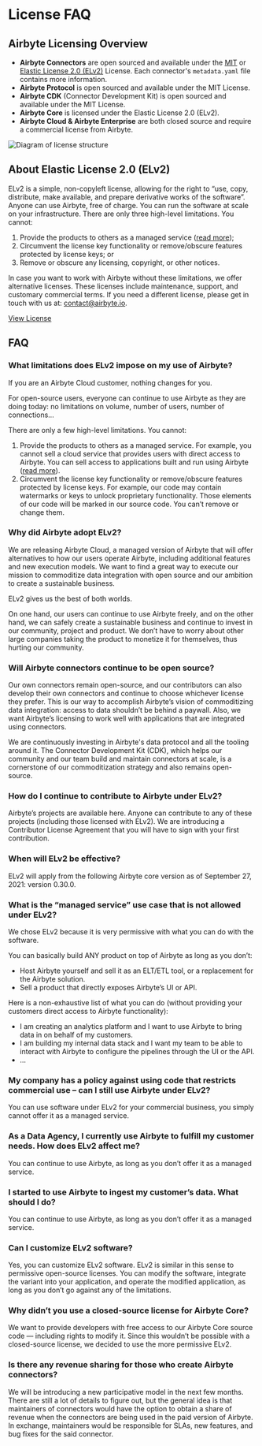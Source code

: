 # License FAQ

## Airbyte Licensing Overview

- **Airbyte Connectors** are open sourced and available under the
  [MIT](https://opensource.org/license/mit/) or
  [Elastic License 2.0 (ELv2)](https://www.elastic.co/licensing/elastic-license/faq) License. Each
  connector's `metadata.yaml` file contains more information.
- **Airbyte Protocol** is open sourced and available under the MIT License.
- **Airbyte CDK** (Connector Development Kit) is open sourced and available under the MIT License.
- **Airbyte Core** is licensed under the Elastic License 2.0 (ELv2).
- **Airbyte Cloud & Airbyte Enterprise** are both closed source and require a commercial license
  from Airbyte.

![Diagram of license structure](../../.gitbook/assets/license_faq_diagram.png)

## About Elastic License 2.0 (ELv2)

ELv2 is a simple, non-copyleft license, allowing for the right to “use, copy, distribute, make
available, and prepare derivative works of the software”. Anyone can use Airbyte, free of charge.
You can run the software at scale on your infrastructure. There are only three high-level
limitations. You cannot:

1. Provide the products to others as a managed service
   ([read more](#what-is-the-managed-service-use-case-that-is-not-allowed-under-elv2));
2. Circumvent the license key functionality or remove/obscure features protected by license keys; or
3. Remove or obscure any licensing, copyright, or other notices.

In case you want to work with Airbyte without these limitations, we offer alternative licenses.
These licenses include maintenance, support, and customary commercial terms. If you need a different
license, please get in touch with us at: contact@airbyte.io.

[View License](elv2-license.md)

## FAQ

### What limitations does ELv2 impose on my use of Airbyte?

If you are an Airbyte Cloud customer, nothing changes for you.

For open-source users, everyone can continue to use Airbyte as they are doing today: no limitations
on volume, number of users, number of connections…

There are only a few high-level limitations. You cannot:

1. Provide the products to others as a managed service. For example, you cannot sell a cloud service
   that provides users with direct access to Airbyte. You can sell access to applications built and
   run using Airbyte
   ([read more](#what-is-the-managed-service-use-case-that-is-not-allowed-under-elv2)).
2. Circumvent the license key functionality or remove/obscure features protected by license keys.
   For example, our code may contain watermarks or keys to unlock proprietary functionality. Those
   elements of our code will be marked in our source code. You can’t remove or change them.

### Why did Airbyte adopt ELv2?

We are releasing Airbyte Cloud, a managed version of Airbyte that will offer alternatives to how our
users operate Airbyte, including additional features and new execution models. We want to find a
great way to execute our mission to commoditize data integration with open source and our ambition
to create a sustainable business.

ELv2 gives us the best of both worlds.

On one hand, our users can continue to use Airbyte freely, and on the other hand, we can safely
create a sustainable business and continue to invest in our community, project and product. We don’t
have to worry about other large companies taking the product to monetize it for themselves, thus
hurting our community.

### Will Airbyte connectors continue to be open source?

Our own connectors remain open-source, and our contributors can also develop their own connectors
and continue to choose whichever license they prefer. This is our way to accomplish Airbyte’s vision
of commoditizing data integration: access to data shouldn’t be behind a paywall. Also, we want
Airbyte’s licensing to work well with applications that are integrated using connectors.

We are continuously investing in Airbyte's data protocol and all the tooling around it. The
Connector Development Kit (CDK), which helps our community and our team build and maintain
connectors at scale, is a cornerstone of our commoditization strategy and also remains open-source.

### How do I continue to contribute to Airbyte under ELv2?

Airbyte’s projects are available here. Anyone can contribute to any of these projects (including
those licensed with ELv2). We are introducing a Contributor License Agreement that you will have to
sign with your first contribution.

### When will ELv2 be effective?

ELv2 will apply from the following Airbyte core version as of September 27, 2021: version 0.30.0.

### What is the “managed service” use case that is not allowed under ELv2?

We chose ELv2 because it is very permissive with what you can do with the software.

You can basically build ANY product on top of Airbyte as long as you don’t:

- Host Airbyte yourself and sell it as an ELT/ETL tool, or a replacement for the Airbyte solution.
- Sell a product that directly exposes Airbyte’s UI or API.

Here is a non-exhaustive list of what you can do (without providing your customers direct access to
Airbyte functionality):

- I am creating an analytics platform and I want to use Airbyte to bring data in on behalf of my
  customers.
- I am building my internal data stack and I want my team to be able to interact with Airbyte to
  configure the pipelines through the UI or the API.
- ...

### My company has a policy against using code that restricts commercial use – can I still use Airbyte under ELv2?

You can use software under ELv2 for your commercial business, you simply cannot offer it as a
managed service.

### As a Data Agency, I currently use Airbyte to fulfill my customer needs. How does ELv2 affect me?

You can continue to use Airbyte, as long as you don’t offer it as a managed service.

### I started to use Airbyte to ingest my customer’s data. What should I do?

You can continue to use Airbyte, as long as you don’t offer it as a managed service.

### Can I customize ELv2 software?

Yes, you can customize ELv2 software. ELv2 is similar in this sense to permissive open-source
licenses. You can modify the software, integrate the variant into your application, and operate the
modified application, as long as you don’t go against any of the limitations.

### Why didn’t you use a closed-source license for Airbyte Core?

We want to provide developers with free access to our Airbyte Core source code — including rights to
modify it. Since this wouldn’t be possible with a closed-source license, we decided to use the more
permissive ELv2.

### Is there any revenue sharing for those who create Airbyte connectors?

We will be introducing a new participative model in the next few months. There are still a lot of
details to figure out, but the general idea is that maintainers of connectors would have the option
to obtain a share of revenue when the connectors are being used in the paid version of Airbyte. In
exchange, maintainers would be responsible for SLAs, new features, and bug fixes for the said
connector.
